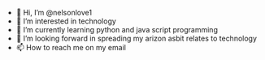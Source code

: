 - 👋 Hi, I’m @nelsonlove1
- 👀 I’m interested in technology 
- 🌱 I’m currently learning python and java script programming 
- 💞️ I’m looking forward in spreading my arizon asbit relates to technology 
- 📫 How to reach me on my email

<!---
nelsonlove1/nelsonlove1 is a ✨ special ✨ repository because its `README.md` (this file) appears on your GitHub profile.
You can click the Preview link to take a look at your changes.
--->
